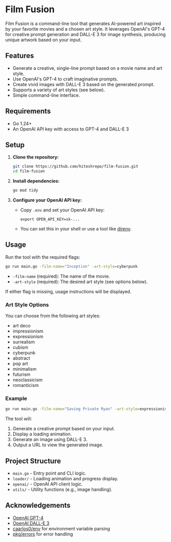 # Film Fusion

Film Fusion is a command-line tool that generates AI-powered art inspired by your favorite movies and a chosen art style. It leverages OpenAI's GPT-4 for creative prompt generation and DALL-E 3 for image synthesis, producing unique artwork based on your input.

## Features

- Generate a creative, single-line prompt based on a movie name and art style.
- Use OpenAI's GPT-4 to craft imaginative prompts.
- Create vivid images with DALL-E 3 based on the generated prompt.
- Supports a variety of art styles (see below).
- Simple command-line interface.

## Requirements

- Go 1.24+
- An OpenAI API key with access to GPT-4 and DALL-E 3

## Setup

1. **Clone the repository:**
   ```bash
   git clone https://github.com/hiteshrepo/film-fusion.git
   cd film-fusion
   ```

2. **Install dependencies:**
   ```bash
   go mod tidy
   ```

3. **Configure your OpenAI API key:**
   - Copy `.env` and set your OpenAI API key:
     ```
     export OPEN_API_KEY=sk-...
     ```
   - You can set this in your shell or use a tool like [direnv](https://direnv.net/).

## Usage

Run the tool with the required flags:

```bash
go run main.go -film-name="Inception" -art-style=cyberpunk
```

- `-film-name` (required): The name of the movie.
- `-art-style` (required): The desired art style (see options below).

If either flag is missing, usage instructions will be displayed.

### Art Style Options

You can choose from the following art styles:

- art deco
- impressionism
- expressionism
- surrealism
- cubism
- cyberpunk
- abstract
- pop art
- minimalism
- futurism
- neoclassicism
- romanticism

### Example

```bash
go run main.go -film-name="Saving Private Ryan" -art-style=expressionism
```

The tool will:
1. Generate a creative prompt based on your input.
2. Display a loading animation.
3. Generate an image using DALL-E 3.
4. Output a URL to view the generated image.

## Project Structure

- `main.go` - Entry point and CLI logic.
- `loader/` - Loading animation and progress display.
- `openai/` - OpenAI API client logic.
- `utils/` - Utility functions (e.g., image handling).

## Acknowledgements

- [OpenAI GPT-4](https://platform.openai.com/docs/models/gpt-4)
- [OpenAI DALL-E 3](https://platform.openai.com/docs/guides/images/usage)
- [caarlos0/env](https://github.com/caarlos0/env) for environment variable parsing
- [pkg/errors](https://github.com/pkg/errors) for error handling
